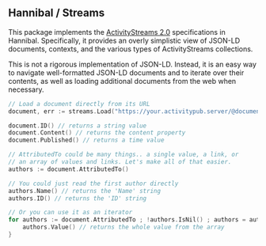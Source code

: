 ## Hannibal / Streams

This package implements the [ActivityStreams 2.0](https://www.w3.org/TR/activitystreams-core/) 
specifications in Hannibal.  Specifically, it provides an overly simplistic view of JSON-LD 
documents, contexts, and the various types of ActivityStreams collections.

This is not a rigorous implementation of JSON-LD.  Instead, it is an easy way to navigate 
well-formatted JSON-LD documents and to iterate over their contents, as well as loading additional documents from the web when necessary.

```go
// Load a document directly from its URL
document, err := streams.Load("https://your.activitypub.server/@documentId")

document.ID() // returns a string value
document.Content() // returns the content property
document.Published() // returns a time value

// AttributedTo could be many things.. a single value, a link, or
// an array of values and links. Let's make all of that easier.
authors := document.AttributedTo() 

// You could just read the first author directly
authors.Name() // returns the 'Name' string
authors.ID() // returns the 'ID' string

// Or you can use it as an iterator
for authors := document.AttributedTo ; !authors.IsNil() ; authors = authors.Tail() {
	authors.Value() // returns the whole value from the array
}
```